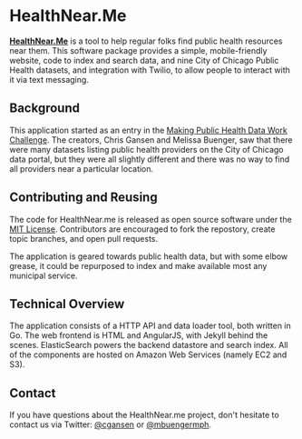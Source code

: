 HealthNear.Me
=============

**[HealthNear.Me](http://healthnear.me/)** is a tool to help regular folks find public health resources near them. This software package provides a simple, mobile-friendly website, code to index and search data, and nine City of Chicago Public Health datasets, and integration with Twilio, to allow people to interact with it via text messaging.

Background
----------

This application started as an entry in the [Making Public Health Data Work Challenge](http://www.smartchicagocollaborative.org/illinois-public-health-datapalooza-and-a-10k-challenge/). The creators, Chris Gansen and Melissa Buenger, saw that there were many datasets listing public health providers on the City of Chicago data portal, but they were all slightly different and there was no way to find all providers near a particular location.

Contributing and Reusing
------------------------

The code for HealthNear.me is released as open source software under the [MIT License](LICENSE.md). Contributors are encouraged to fork the repostory, create topic branches, and open pull requests.

The application is geared towards public health data, but with some elbow grease, it could be repurposed to index and make available most any municipal service.

Technical Overview
------------------

The application consists of a HTTP API and data loader tool, both written in Go. The web frontend is HTML and AngularJS, with Jekyll behind the scenes. ElasticSearch powers the backend datastore and search index. All of the components are hosted on Amazon Web Services (namely EC2 and S3).

Contact
-------

If you have questions about the HealthNear.me project, don't hesitate to contact us via Twitter: [@cgansen](https://twitter.com/cgansen) or [@mbuengermph](https://twitter.com/mbuengermph).